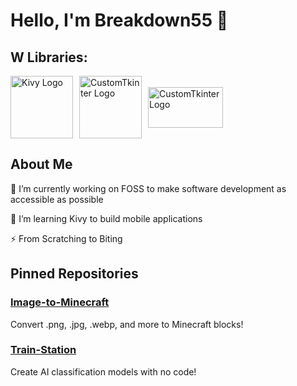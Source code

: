# Hello, I'm Breakdown55 👋

## W Libraries:
<div style="display: flex; align-items: center;">
    <img src="https://upload.wikimedia.org/wikipedia/commons/5/58/Kivy_logo.png" alt="Kivy Logo" width="100" height="100" style="margin-right: 10px;">
    <img src="https://ashhaddevlab.gallerycdn.vsassets.io/extensions/ashhaddevlab/customtkinter-snippets/4.0.0/1707726079732/Microsoft.VisualStudio.Services.Icons.Default" alt="CustomTkinter Logo" width="100" height="100" style="margin-right: 10px;">
    <img src="https://cdn-images-1.medium.com/max/1600/0*vda-Clmxyh215qdX.png" alt="CustomTkinter Logo" width="120" height="65">
</div>

## About Me
🔭 I’m currently working on FOSS to make software development as accessible as possible

🌱 I’m learning Kivy to build mobile applications

⚡ From Scratching to Biting

## Pinned Repositories
### [Image-to-Minecraft](https://github.com/Breakdown55/Image-to-Minecraft)
Convert .png, .jpg, .webp, and more to Minecraft blocks!

### [Train-Station](https://github.com/Breakdown55/Train-Station)
Create AI classification models with no code!
